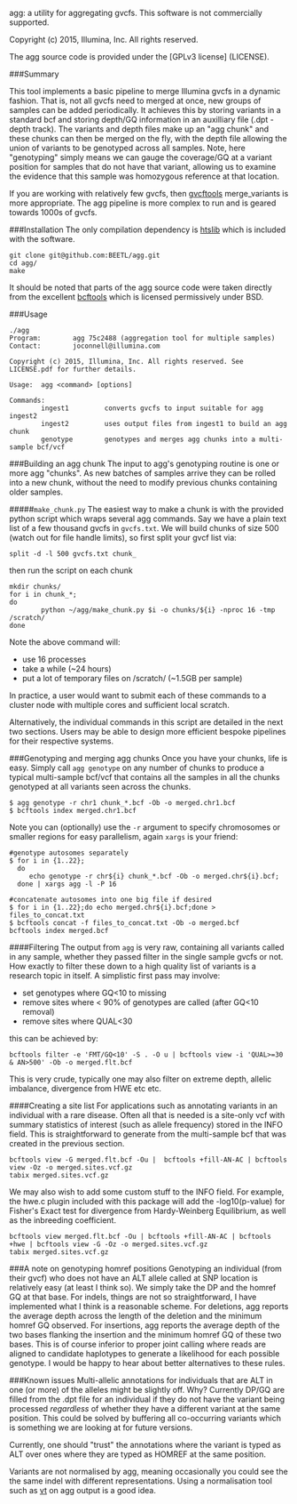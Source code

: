 agg: a utility for aggregating gvcfs. This software is not commercially supported.

Copyright (c) 2015, Illumina, Inc. All rights reserved. 

The agg source code is provided under the [GPLv3 license] (LICENSE).

###Summary

This tool implements a basic pipeline to merge Illumina gvcfs in a dynamic fashion. That is, not all gvcfs need to merged at once, new groups of samples can be added periodically.  It achieves this by storing variants in a standard bcf and storing depth/GQ information in an auxilliary file (.dpt - depth track). The variants and depth files make up an "agg chunk" and these chunks can then be merged on the fly, with the depth file allowing the union of variants to be genotyped across all samples.  Note, here "genotyping" simply means we can gauge the coverage/GQ at a variant position for samples that do not have that variant, allowing us to examine the evidence that this sample was homozygous reference at that location.

If you are working with relatively few gvcfs, then [gvcftools](https://github.com/sequencing/gvcftools) merge_variants is more appropriate.  The agg pipeline is more complex to run and is geared towards 1000s of gvcfs.

###Installation
The only compilation dependency is [htslib](http://www.htslib.org/) which is included with the software.  

```
git clone git@github.com:BEETL/agg.git
cd agg/
make
```

It should be noted that parts of the agg source code were taken directly from the excellent [bcftools](https://github.com/samtools/bcftools) which is licensed permissively under BSD.

###Usage

```
./agg
Program:        agg 75c2488 (aggregation tool for multiple samples)
Contact:        joconnell@illumina.com

Copyright (c) 2015, Illumina, Inc. All rights reserved. See LICENSE.pdf for further details.

Usage:  agg <command> [options]

Commands:
        ingest1         converts gvcfs to input suitable for agg ingest2
        ingest2         uses output files from ingest1 to build an agg chunk
        genotype        genotypes and merges agg chunks into a multi-sample bcf/vcf
```

###Building an agg chunk
The input to agg's genotyping routine is one or more agg "chunks".  As new batches of samples arrive they can be rolled into a new chunk, without the need to modify previous chunks containing older samples. 

#####`make_chunk.py`
The easiest way to make a chunk is with the provided python script which wraps several agg commands. Say we have a plain text list of a few thousand gvcfs in `gvcfs.txt`. We will build chunks of size 500 (watch out for file handle limits), so first split your gvcf list via:
```
split -d -l 500 gvcfs.txt chunk_
```
then run the script on each chunk
```
mkdir chunks/
for i in chunk_*;
do
        python ~/agg/make_chunk.py $i -o chunks/${i} -nproc 16 -tmp /scratch/
done        
```
Note the above command will:
* use 16 processes
* take a while (~24 hours)
* put a lot of temporary files on /scratch/ (~1.5GB per sample)

In practice, a user would want to submit each of these commands to a cluster node with multiple cores and sufficient local scratch.

Alternatively, the individual commands in this script are detailed in the next two sections. Users may be able to design more efficient bespoke pipelines for their respective systems.

###Genotyping and merging agg chunks
Once you have your chunks, life is easy.  Simply call `agg genotype` on any number of chunks to produce a typical multi-sample bcf/vcf that contains all the samples in all the chunks genotyped at all variants seen across the chunks. 
```
$ agg genotype -r chr1 chunk_*.bcf -Ob -o merged.chr1.bcf
$ bcftools index merged.chr1.bcf
```
Note you can (optionally) use the `-r` argument to specify chromosomes or smaller regions for easy parallelism, again `xargs` is your friend:
```
#genotype autosomes separately
$ for i in {1..22};
  do 
     echo genotype -r chr${i} chunk_*.bcf -Ob -o merged.chr${i}.bcf;
  done | xargs agg -l -P 16

#concatenate autosomes into one big file if desired
$ for i in {1..22};do echo merged.chr${i}.bcf;done > files_to_concat.txt
$ bcftools concat -f files_to_concat.txt -Ob -o merged.bcf
bcftools index merged.bcf
```

####Filtering
The output from `agg` is very raw, containing all variants called in any sample, whether they passed filter in the single sample gvcfs or not. How exactly to filter these down to a high quality list of variants is a research topic in itself.  A simplistic first pass may involve:

* set genotypes where GQ<10 to missing
* remove sites where < 90% of genotypes are called (after GQ<10 removal)
* remove sites where QUAL<30

this can be achieved by:
```
bcftools filter -e 'FMT/GQ<10' -S . -O u | bcftools view -i 'QUAL>=30 & AN>500' -Ob -o merged.flt.bcf
```
This is very crude, typically one may also filter on extreme depth, allelic imbalance, divergence from HWE etc etc.

####Creating a site list
For applications such as annotating variants in an individual with a rare disease.  Often all that is needed is a site-only vcf with summary statistics of interest (such as allele frequency) stored in the INFO field.  This is straightforward to generate from the multi-sample bcf that was created in the previous section.
```
bcftools view -G merged.flt.bcf -Ou |  bcftools +fill-AN-AC | bcftools view -Oz -o merged.sites.vcf.gz
tabix merged.sites.vcf.gz
```
We may also wish to add some custom stuff to the INFO field. For example, the hwe.c plugin included with this package will add the -log10(p-value) for Fisher's Exact test for divergence from Hardy-Weinberg Equilibrium, as well as the inbreeding coefficient.
```
bcftools view merged.flt.bcf -Ou | bcftools +fill-AN-AC | bcftools +hwe | bcftools view -G -Oz -o merged.sites.vcf.gz
tabix merged.sites.vcf.gz
```

###A note on genotyping homref positions
Genotyping an individual (from their gvcf) who does not have an ALT allele called at SNP location is relatively easy (at least I think so). We simply take the DP and the homref GQ at that base. For indels, things are not so straightforward, I have implemented what I think is a reasonable scheme.  For deletions, agg reports the average depth across the length of the deletion and the minimum homref GQ observed. For insertions, agg reports the average depth of the two bases flanking the insertion and the minimum homref GQ of these two bases. This is of course inferior to proper joint calling where reads are aligned to candidate haplotypes to generate a likelihood for each possible genotype. I would be happy to hear about better alternatives to these rules.

###Known issues
Multi-allelic annotations for individuals that are ALT in one (or more) of the alleles might be slightly off. Why? Currently DP/GQ are filled from the .dpt file for an individual if they do not have the variant being processed *regardless* of whether they have a different variant at the same position.  This could be solved by buffering all co-occurring variants which is something we are looking at for future versions.

Currently, one should "trust" the annotations where the variant is typed as ALT over ones where they are typed as HOMREF at the same position.

Variants are not normalised by agg, meaning occasionally you could see the the same indel with different representations.  Using a normalisation tool such as [vt](https://github.com/atks/vt) on agg output is a good idea.
